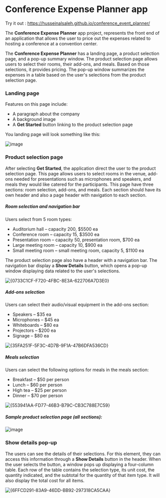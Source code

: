 # Conference Expense Planner app

Try it out : https://husseinalsaleh.github.io/conference_event_planner/

The **Conference Expense Planner** app project, represents the front end of an application that allows the user to price out the expenses related to hosting a conference at a convention center.

The **Conference Expense Planner** has a landing page, a product selection page, and a pop-up summary window. The product selection page allows users to select their rooms, their add-ons, and meals. Based on those selections, it provides pricing. The pop-up window summarizes the expenses in a table based on the user's selections from the product selection page.

### Landing page

Features on this page include:

- A paragraph about the company
- A background image
- A **Get Started** button linking to the product selection page

You landing page will look something like this:  

![image](https://github.com/user-attachments/assets/5f264d3d-8ee0-4abf-9274-35deedb0e8ce)

### Product selection page

After selecting **Get Started**, the application direct the user to the product selection page. This page allows users to select rooms in the venue, add-ons needed for presentations such as microphones and speakers, and meals they would like catered for the participants. This page have three sections: room selection, add-ons, and meals. Each section should have its own header and also a page header with navigation to each section.


##### Room selection and navigation bar

Users select from 5 room types:

- Auditorium hall – capacity 200, $5500 ea
- Conference room – capacity 15, $3500 ea
- Presentation room – capacity 50, presentation room, $700 ea
- Large meeting room – capacity 10, $900 ea
- Small meeting room – small meeting room, capacity 5, $1100 ea


The product selection page also have a header with a navigation bar. The navigation bar display a **Show Details** button, which opens a pop-up window displaying data related to the user's selections.

![{0733C1CF-F720-4FBC-8E3A-622706A7D3E0}](https://github.com/user-attachments/assets/0ed42733-333a-4448-b567-5e60c9246e59)

##### Add-ons selection

Users can select their audio/visual equipment in the add-ons section:

- Speakers – $35 ea
- Microphones – $45 ea
- Whiteboards – $80 ea
- Projectors – $200 ea
- Signage – $80 ea

![{35FA251F-5F3C-4D7B-9F1A-47B6DFA536CD}](https://github.com/user-attachments/assets/8c7eace2-88e5-4e1e-99b7-b478c3888a0e)


##### Meals selection

Users can select the following options for meals in the meals section:

- Breakfast – $50 per person
- Lunch – $60 per person
- High tea – $25 per person
- Dinner – $70 per person

![{553941AA-FD77-46B3-B79C-CB3C788E7C59}](https://github.com/user-attachments/assets/ba82712b-9d65-47aa-82a7-d114ea6d6ae7)


##### Sample product selection page (all sections):

![image](https://github.com/user-attachments/assets/31d92bc7-7e37-4008-9d8c-bd3f0958e81d)


### Show details pop-up

The users can see the details of their selections. For this element, they can access this information through a **Show Details** button in the header. When the user selects the button, a window pops up displaying a four-column table. Each row of the table contains the selection type, its unit cost, the quantity indicated, and the subtotal for the quantity of that item type. It will also display the total cost for all items.

![{6FFCD291-83A9-46DD-BB92-297318CA5CAA}](https://github.com/user-attachments/assets/bbc64d26-6f53-4545-8a41-acfed89f7a5b)

